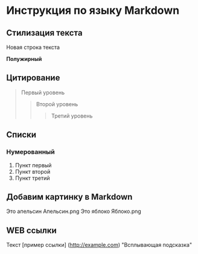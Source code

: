 # Инструкция по языку Markdown
## Стилизация текста

Новая строка текста

**Полужирный**

## Цитирование
> Первый уровень
>> Второй уровень
>>> Третий уровень 

## Списки
### Нумерованный
1. Пункт первый
2. Пункт второй
3. Пункт третий

## Добавим картинку в Markdown
Это апельсин
Апельсин.png
Это яблоко
Яблоко.png

## WEB ссылки
Текст [пример ссылки] (http://example.com) "Всплывающая подсказка"
